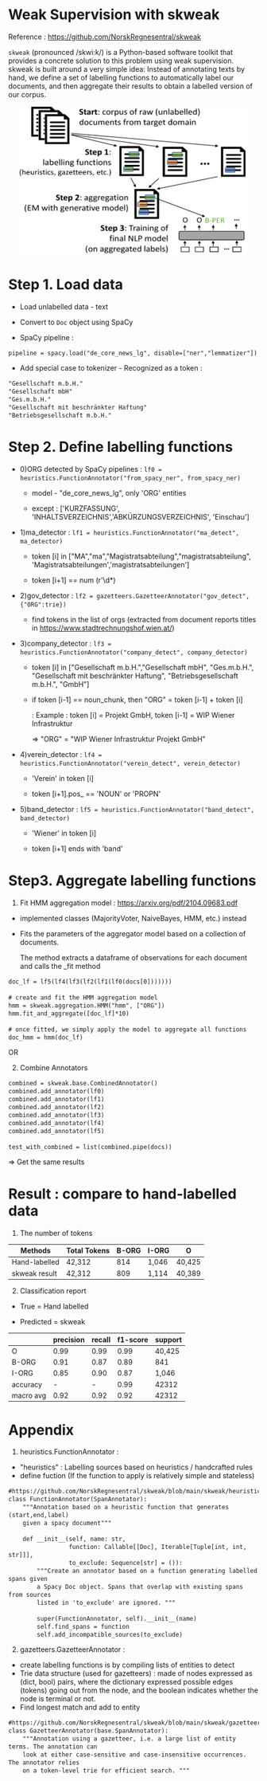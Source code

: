 # Weak Supervision with skweak

Reference : https://github.com/NorskRegnesentral/skweak

`skweak` (pronounced /skwi:k/) is a Python-based software toolkit that provides a concrete solution to this problem using weak supervision. skweak is built around a very simple idea: Instead of annotating texts by hand, we define a set of labelling functions to automatically label our documents, and then aggregate their results to obtain a labelled version of our corpus.
<p align="center">
  <img width="460" height="300" src="https://raw.githubusercontent.com/NorskRegnesentral/skweak/main/data/skweak_procedure.png">
</p>

# Step 1. Load data 

   -  Load unlabelled data - text

   -  Convert to `Doc` object using SpaCy

   - SpaCy pipeline :

   ```
   pipeline = spacy.load("de_core_news_lg", disable=["ner","lemmatizer"])
   ```

   - Add special case to tokenizer - Recognized as a token :

   ```
   "Gesellschaft m.b.H."
   "Gesellschaft mbH"
   "Ges.m.b.H."
   "Gesellschaft mit beschränkter Haftung"
   "Betriebsgesellschaft m.b.H."
   ```


# Step 2. Define labelling functions


   -  0)ORG detected by SpaCy pipelines : ```lf0 = heuristics.FunctionAnnotator("from_spacy_ner", from_spacy_ner)```
   
      - model - "de_core_news_lg", only 'ORG' entities
   
      - except : ['KURZFASSUNG', 'INHALTSVERZEICHNIS','ABKÜRZUNGSVERZEICHNIS', 'Einschau']


   -  1)ma_detector : ```lf1 = heuristics.FunctionAnnotator("ma_detect", ma_detector)```
   
      - token [i] in ["MA","ma","Magistratsabteilung","magistratsabteilung", 'Magistratsabteilungen','magistratsabteilungen']
      
      - token [i+1] == num (r'\d*)
      
      
   -  2)gov_detector : ```lf2 = gazetteers.GazetteerAnnotator("gov_detect", {"ORG":trie})```
   
      - find tokens in the list of orgs (extracted from document reports titles in https://www.stadtrechnungshof.wien.at/)


   -  3)company_detector : ```lf3 = heuristics.FunctionAnnotator("company_detect", company_detector)```
   
      - token [i] in ["Gesellschaft m.b.H.","Gesellschaft mbH", "Ges.m.b.H.", "Gesellschaft mit beschränkter Haftung", "Betriebsgesellschaft m.b.H.", "GmbH"]
      
      - if token [i-1] == noun_chunk, then "ORG" = token [i-1] + token [i]
      
        : Example : token [i] = Projekt GmbH, token [i-1] = WIP Wiener Infrastruktur 

          ⇒ "ORG" = "WIP Wiener Infrastruktur Projekt GmbH"
          

   -  4)verein_detector : ```lf4 = heuristics.FunctionAnnotator("verein_detect", verein_detector)```
   
      - 'Verein' in token [i]
      
      - token [i+1].pos_ == 'NOUN' or 'PROPN'
      
      
   -  5)band_detector : ```lf5 = heuristics.FunctionAnnotator("band_detect", band_detector)```
   
      - 'Wiener' in token [i]
      
      - token [i+1] ends with 'band'   
      


# Step3. Aggregate labelling functions

1. Fit HMM aggregation model : https://arxiv.org/pdf/2104.09683.pdf

  - implemented classes (MajorityVoter, NaiveBayes, HMM, etc.) instead
  - Fits the parameters of the aggregator model based on a collection of documents.
  
    The method extracts a dataframe of observations for each document and calls the _fit method
   
```
doc_lf = lf5(lf4(lf3(lf2(lf1(lf0(docs[0]))))))

# create and fit the HMM aggregation model
hmm = skweak.aggregation.HMM("hmm", ["ORG"])
hmm.fit_and_aggregate([doc_lf]*10)

# once fitted, we simply apply the model to aggregate all functions
doc_hmm = hmm(doc_lf)
```

OR

2. Combine Annotators

```
combined = skweak.base.CombinedAnnotator()
combined.add_annotator(lf0)
combined.add_annotator(lf1)
combined.add_annotator(lf2)
combined.add_annotator(lf3)
combined.add_annotator(lf4)
combined.add_annotator(lf5)

test_with_combined = list(combined.pipe(docs))
```

⇒ Get the same results


# Result : compare to hand-labelled data

1. The number of tokens

| Methods  | Total Tokens | B-ORG  | I-ORG | O |
| ------------- | ------------- | ------------- | ------------- | ------------- |
| Hand-labelled  | 42,312  | 814  | 1,046  | 40,425  |
| skweak result | 42,312  | 809  | 1,114 | 40,389  |


2. Classification report

- True = Hand labelled

- Predicted = skweak


|   | precision | recall  | f1-score | support |
| ------------- | ------------- | ------------- | ------------- | ------------- |
| O  | 0.99  | 0.99  | 0.99  | 40,425  |
| B-ORG | 0.91  | 0.87  | 0.89 | 841  |
| I-ORG | 0.85  | 0.90  | 0.87 | 1,046  |
| accuracy | -  | -  | 0.99 | 42312  |
| macro avg | 0.92  | 0.92 | 0.92 | 42312  |




# Appendix


1. heuristics.FunctionAnnotator :

  - "heuristics" : Labelling sources based on heuristics / handcrafted rules
  - define fuction (If the function to apply is relatively simple and stateless)


```
#https://github.com/NorskRegnesentral/skweak/blob/main/skweak/heuristics.py
class FunctionAnnotator(SpanAnnotator):
    """Annotation based on a heuristic function that generates (start,end,label)
    given a spacy document"""

    def __init__(self, name: str, 
                 function: Callable[[Doc], Iterable[Tuple[int, int, str]]],
                 to_exclude: Sequence[str] = ()):
        """Create an annotator based on a function generating labelled spans given 
        a Spacy Doc object. Spans that overlap with existing spans from sources 
        listed in 'to_exclude' are ignored. """

        super(FunctionAnnotator, self).__init__(name)
        self.find_spans = function
        self.add_incompatible_sources(to_exclude)
```

2. gazetteers.GazetteerAnnotator :

 - create labelling functions is by compiling lists of entities to detect
 - Trie data structure (used for gazetteers) : made of nodes expressed as (dict, bool) pairs, where the
    dictionary expressed possible edges (tokens) going out from the node, and the boolean
    indicates whether the node is terminal or not.
 - Find longest match and add to entity


```
#https://github.com/NorskRegnesentral/skweak/blob/main/skweak/gazetteers.py
class GazetteerAnnotator(base.SpanAnnotator):
    """Annotation using a gazetteer, i.e. a large list of entity terms. The annotation can
    look at either case-sensitive and case-insensitive occurrences.  The annotator relies 
    on a token-level trie for efficient search. """
```
